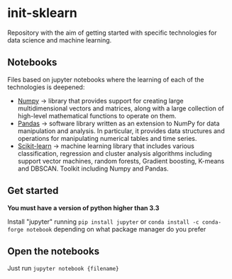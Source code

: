 # init-sklearn

Repository with the aim of getting started with specific technologies for data science and machine learning. 

## Notebooks

Files based on jupyter notebooks where the learning of each of the technologies is deepened:
- <a href="https://numpy.org/" target="_blank">Numpy</a> -> library that provides support for creating large multidimensional vectors and matrices, along with a large collection of high-level mathematical functions to operate on them.
- <a href="" target="_blank">Pandas</a> -> software library written as an extension to NumPy for data manipulation and analysis. In particular, it provides data structures and operations for manipulating numerical tables and time series.
- <a href="" traget="_blank">Scikit-learn</a> -> machine learning library that includes various classification, regression and cluster analysis algorithms including support vector machines, random forests, Gradient boosting, K-means and DBSCAN. Toolkit including Numpy and Pandas.


## Get started

**You must have a version of python higher than 3.3**

Install "jupyter" running `pip install jupyter` or `conda install -c conda-forge notebook` depending on what package manager do you prefer

## Open the notebooks

Just run `jupyter notebook {filename}`
